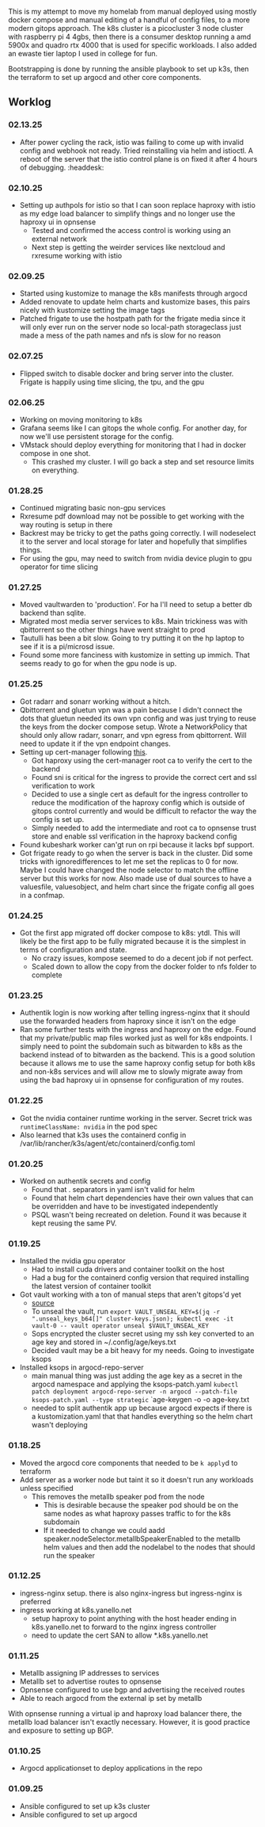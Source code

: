 This is my attempt to move my homelab from manual deployed using mostly docker compose and manual editing of a handful of config files, to a more modern gitops approach.
The k8s cluster is a picocluster 3 node cluster with raspberry pi 4 4gbs, then there is a consumer desktop running a amd 5900x and quadro rtx 4000 that is used for specific workloads. I also added an ewaste tier laptop I used in college for fun.

Bootstrapping is done by running the ansible playbook to set up k3s, then the terraform to set up argocd and other core components.

## Worklog
### 02.13.25
- After power cycling the rack, istio was failing to come up with invalid config and webhook not ready. Tried reinstalling via helm and istioctl. A reboot of the server that the istio control plane is on fixed it after 4 hours of debugging. :headdesk:

### 02.10.25

- Setting up authpols for istio so that I can soon replace haproxy with istio as my edge load balancer to simplify things and no longer use the haproxy ui in opnsense
  - Tested and confirmed the access control is working using an external network
  - Next step is getting the weirder services like nextcloud and rxresume working with istio

### 02.09.25

- Started using kustomize to manage the k8s manifests through argocd
- Added renovate to update helm charts and kustomize bases, this pairs nicely with kustomize setting the image tags
- Patched frigate to use the hostpath path for the frigate media since it will only ever run on the server node so local-path storageclass just made a mess of the path names and nfs is slow for no reason

### 02.07.25

- Flipped switch to disable docker and bring server into the cluster. Frigate is happily using time slicing, the tpu, and the gpu

### 02.06.25

- Working on moving monitoring to k8s
- Grafana seems like I can gitops the whole config. For another day, for now we'll use persistent storage for the config.
- VMstack should deploy everything for monitoring that I had in docker compose in one shot.
  - This crashed my cluster. I will go back a step and set resource limits on everything.

### 01.28.25

- Continued migrating basic non-gpu services
- Rxresume pdf download may not be possible to get working with the way routing is setup in there
- Backrest may be tricky to get the paths going correctly. I will nodeselect it to the server and local storage for later and hopefully that simplifies things.
- For using the gpu, may need to switch from nvidia device plugin to gpu operator for time slicing

### 01.27.25

- Moved vaultwarden to 'production'. For ha I'll need to setup a better db backend than sqlite.
- Migrated most media server services to k8s. Main trickiness was with qbittorrent so the other things have went straight to prod
- Tautulli has been a bit slow. Going to try putting it on the hp laptop to see if it is a pi/microsd issue.
- Found some more fanciness with kustomize in setting up immich. That seems ready to go for when the gpu node is up.

### 01.25.25

- Got radarr and sonarr working without a hitch.
- Qbittorrent and gluetun vpn was a pain because I didn't connect the dots that gluetun needed its own vpn config and was just trying to reuse the keys from the docker compose setup.
  Wrote a NetworkPolicy that should only allow radarr, sonarr, and vpn egress from qbittorrent. Will need to update it if the vpn endpoint changes.
- Setting up cert-manager following [this](https://raymii.org/s/tutorials/Self_signed_Root_CA_in_Kubernetes_with_k3s_cert-manager_and_traefik.html).
  - Got haproxy using the cert-manager root ca to verify the cert to the backend
  - Found sni is critical for the ingress to provide the correct cert and ssl verification to work
  - Decided to use a single cert as default for the ingress controller to reduce the modification of the haproxy config which is outside of gitops control currently and would be difficult to refactor the way the config is set up.
  - Simply needed to add the intermediate and root ca to opnsense trust store and enable ssl verification in the haproxy backend config
- Found kubeshark worker can'gt run on rpi because it lacks bpf support.
- Got frigate ready to go when the server is back in the cluster. Did some tricks with ignoredifferences to let me set the replicas to 0 for now. Maybe I could have changed the node selector to match the offline server but this works for now. Also made use of dual sources to have a valuesfile, valuesobject, and helm chart since the frigate config all goes in a confmap.

### 01.24.25

- Got the first app migrated off docker compose to k8s: ytdl. This will likely be the first app to be fully migrated because it is the simplest in terms of configuration and state.
  - No crazy issues, kompose seemed to do a decent job if not perfect.
  - Scaled down to allow the copy from the docker folder to nfs folder to complete

### 01.23.25

- Authentik login is now working after telling ingress-nginx that it should use the forwarded headers from haproxy since it isn't on the edge
- Ran some further tests with the ingress and haproxy on the edge. Found that my private/public map files worked just as well for k8s endpoints. I simply need to point the subdomain such as bitwarden to k8s as the backend instead of to bitwarden as the backend. This is a good solution because it allows me to use the same haproxy config setup for both k8s and non-k8s services and will allow me to slowly migrate away from using the bad haproxy ui in opnsense for configuration of my routes.

### 01.22.25

- Got the nvidia container runtime working in the server. Secret trick was `runtimeClassName: nvidia` in the pod spec
- Also learned that k3s uses the containerd config in /var/lib/rancher/k3s/agent/etc/containerd/config.toml

### 01.20.25

- Worked on authentik secrets and config
  - Found that . separators in yaml isn't valid for helm
  - Found that helm chart dependencies have their own values that can be overridden and have to be investigated independently
  - PSQL wasn't being recreated on deletion. Found it was because it kept reusing the same PV.

### 01.19.25

- Installed the nvidia gpu operator
  - Had to install cuda drivers and container toolkit on the host
  - Had a bug for the containerd config version that required installing the latest version of container toolkit
- Got vault working with a ton of manual steps that aren't gitops'd yet
  - [source](https://developer.hashicorp.com/vault/tutorials/kubernetes/kubernetes-minikube-raft#install-the-vault-helm-chart)
  - To unseal the vault, run
    `export VAULT_UNSEAL_KEY=$(jq -r ".unseal_keys_b64[]" cluster-keys.json); kubectl exec -it vault-0 -- vault operator unseal $VAULT_UNSEAL_KEY`
  - Sops encrypted the cluster secret using my ssh key converted to an age key and stored in ~/.config/age/keys.txt
  - Decided vault may be a bit heavy for my needs. Going to investigate ksops
- Installed ksops in argocd-repo-server
  - main manual thing was just adding the age key as a secret in the argocd namespace and applying the ksops-patch.yaml
    `kubectl patch deployment argocd-repo-server -n argocd --patch-file ksops-patch.yaml --type strategic`
    `age-keygen -o -o age-key.txt
  - needed to split authentik app up because argocd expects if there is a kustomization.yaml that that handles everything so the helm chart wasn't deploying

### 01.18.25

- Moved the argocd core components that needed to be `k apply`d to terraform
- Add server as a worker node but taint it so it doesn't run any workloads unless specified
  - This removes the metallb speaker pod from the node
    - This is desirable because the speaker pod should be on the same nodes as what haproxy passes traffic to for the k8s subdomain
    - If it needed to change we could aadd speaker.nodeSelector.metallbSpeakerEnabled to the metallb helm values and then add the nodelabel to the nodes that should run the speaker

### 01.12.25

- ingress-nginx setup. there is also nginx-ingress but ingress-nginx is preferred
- ingress working at k8s.yanello.net
  - setup haproxy to point anything with the host header ending in k8s.yanello.net to forward to the nginx ingress controller
  - need to update the cert SAN to allow \*.k8s.yanello.net

### 01.11.25

- Metallb assigning IP addresses to services
- Metallb set to advertise routes to opnsense
- Opnsense configured to use bgp and advertising the received routes
- Able to reach argocd from the external ip set by metallb

With opnsense running a virtual ip and haproxy load balancer there, the metallb load balancer isn't exactly necessary. However, it is good practice and exposure to setting up BGP.

### 01.10.25

- Argocd applicationset to deploy applications in the repo

### 01.09.25

- Ansible configured to set up k3s cluster
- Ansible configured to set up argocd
